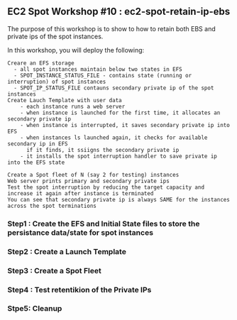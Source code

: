 ## EC2 Spot Workshop #10 : ec2-spot-retain-ip-ebs

The purpose of this workshop is to show to how to retain both EBS and private ips of the spot instances.

In this workshop, you will deploy the following:

    Creare an EFS storage
      - all spot instances maintain below two states in EFS
      - SPOT_INSTANCE_STATUS_FILE - contains state (running or interruption) of spot instances
      - SPOT_IP_STATUS_FILE contauns secondary private ip of the spot instances
    Create Lauch Template with user data
        - each instance runs a web server
        - when instance is launched for the first time, it allocates an secondary private ip
        - when instance is interrupted, it saves secondary private ip into EFS
        - when instances ls launched again, it checks for available secondary ip in EFS
          if it finds, it ssiigns the secondary private ip
        - it installs the spot interruption handler to save private ip into the EFS state
          
    Create a Spot fleet of N (say 2 for testing) instances
    Web server prints primary and secondary private ips
    Test the spot interruption by reducing the target capacity and increase it again after instance is terminated
    You can see that secondary private ip is always SAME for the instances across the spot terminations
    


    
### Step1 :  Create the EFS and Initial State files to store the persistance data/state for spot instances
 
### Step2 : Create a Launch Template

### Step3 : Create a Spot Fleet

### Step4 : Test retentikion of the Private IPs 

### Stpe5:  Cleanup

